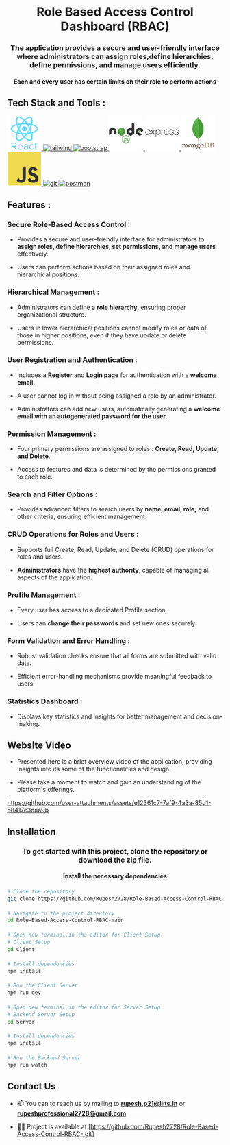 <h1 align="center">Role Based Access Control Dashboard (RBAC)</h1>
<h3 align="center">The application provides a secure and user-friendly interface where administrators can assign roles,define hierarchies, define permissions, and manage users efficiently.</h3>
<h4 align="center">Each and every user has certain limits on their role to perform actions </a></h3>


<h2 align="left">Tech Stack and Tools :</h2>

<a href="https://reactjs.org/" target="_blank" rel="noreferrer"> <img src="https://raw.githubusercontent.com/devicons/devicon/master/icons/react/react-original-wordmark.svg" alt="react" width="80" height="80"/> </a>
<a href="https://tailwindcss.com/" target="_blank" rel="noreferrer"> <img src="https://www.vectorlogo.zone/logos/tailwindcss/tailwindcss-icon.svg" alt="tailwind" width="80" height="80"/> </a>
<a href="https://mui.com/" target="_blank" rel="noreferrer"> <img src="https://cdn.worldvectorlogo.com/logos/material-ui-1.svg" alt="bootstrap" width="80" height="80"/> </a>
<a href="https://nodejs.org" target="_blank" rel="noreferrer"> <img src="https://raw.githubusercontent.com/devicons/devicon/master/icons/nodejs/nodejs-original-wordmark.svg" alt="nodejs" width="80" height="80"/> </a>
<a href="https://expressjs.com" target="_blank" rel="noreferrer"> <img src="https://raw.githubusercontent.com/devicons/devicon/master/icons/express/express-original-wordmark.svg" alt="express" width="80" height="80"/> </a>
<a href="https://www.mongodb.com/" target="_blank" rel="noreferrer"> <img src="https://raw.githubusercontent.com/devicons/devicon/master/icons/mongodb/mongodb-original-wordmark.svg" alt="mongodb" width="80" height="80"/> </a>
<a href="https://developer.mozilla.org/en-US/docs/Web/JavaScript" target="_blank" rel="noreferrer"> <img src="https://raw.githubusercontent.com/devicons/devicon/master/icons/javascript/javascript-original.svg" alt="javascript" width="80" height="80"/> </a>
<a href="https://git-scm.com/" target="_blank" rel="noreferrer"> <img src="https://www.vectorlogo.zone/logos/git-scm/git-scm-icon.svg" alt="git" width="80" height="80"/> </a>
<a href="https://postman.com" target="_blank" rel="noreferrer"> <img src="https://www.vectorlogo.zone/logos/getpostman/getpostman-icon.svg" alt="postman" width="80" height="80"/> </a>



<h2 align="left">Features :</h2>


<h3 align="left">Secure Role-Based Access Control : </h3> 

- Provides a secure and user-friendly interface for administrators to **assign roles, define hierarchies, set permissions, and manage users** effectively.

- Users can perform actions based on their assigned roles and hierarchical positions.


<h3 align="left">Hierarchical Management : </h3>

- Administrators can define a **role hierarchy**, ensuring proper organizational structure.

- Users in lower hierarchical positions cannot modify roles or data of those in higher positions, even if they have update or delete permissions.


<h3 align="left">User Registration and Authentication :</h3>

- Includes a **Register** and **Login page** for authentication with a **welcome email**.

- A user cannot log in without being assigned a role by an administrator.
  
- Administrators can add new users, automatically generating a **welcome email with an autogenerated password for the user**.


<h3 align="left">Permission Management :</h3>

- Four primary permissions are assigned to roles : **Create, Read, Update, and Delete**.

- Access to features and data is determined by the permissions granted to each role.

  
<h3 align="left">Search and Filter Options :</h3>

- Provides advanced filters to search users by **name, email, role,** and other criteria, ensuring efficient management.

  

<h3 align="left">CRUD Operations for Roles and Users :</h3>

- Supports full Create, Read, Update, and Delete (CRUD) operations for roles and users.

- **Administrators** have the **highest authority**, capable of managing all aspects of the application.

 
<h3 align="left">Profile Management :</h3>

- Every user has access to a dedicated Profile section.

- Users can **change their passwords** and set new ones securely.


<h3 align="left">Form Validation and Error Handling :</h3>

- Robust validation checks ensure that all forms are submitted with valid data.

- Efficient error-handling mechanisms provide meaningful feedback to users.
  

<h3 align="left">Statistics Dashboard :</h3>

- Displays key statistics and insights for better management and decision-making.

  
<h2 align="left">Website Video</h2>

- Presented here is a brief overview video of the application, providing insights into its some of the functionalities and design.

- Please take a moment to watch and gain an understanding of the platform's offerings.


  
https://github.com/user-attachments/assets/e12361c7-7af9-4a3a-85d1-58417c3daa9b



<h2 align="left">Installation</h2>
<h3 align="center">To get started with this project, clone the repository or download the zip file.</h3>
<h4 align="center">Install the necessary dependencies</h4>

```bash
# Clone the repository
git clone https://github.com/Rupesh2728/Role-Based-Access-Control-RBAC-.git

# Navigate to the project directory
cd Role-Based-Access-Control-RBAC-main

# Open new terminal,in the editor for Client Setup
# Client Setup
cd Client

# Install dependencies
npm install

# Run the Client Server
npm run dev

# Open new terminal,in the editor for Server Setup
# Backend Server Setup
cd Server

# Install dependencies
npm install

# Run the Backend Server
npm run watch
```


<h2 align="left">Contact Us</h2>

- 📫 You can to reach us by mailing to **rupesh.p21@iiits.in** or **rupeshprofessional2728@gmail.com**

- 👨‍💻 Project is available at [https://github.com/Rupesh2728/Role-Based-Access-Control-RBAC-.git]
  




